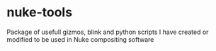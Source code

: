 # nuke-tools
Package of usefull gizmos, blink and python scripts I have created or modified to be used in Nuke compositing software
